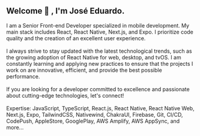 <h2>Welcome 👋 , I'm <b>José Eduardo</b>.</h2>

I am a Senior Front-end Developer specialized in mobile development. My main stack includes React, React Native, Next.js, and Expo. I prioritize code quality and the creation of an excellent user experience.
<br/><br/>
I always strive to stay updated with the latest technological trends, such as the growing adoption of React Native for web, desktop, and tvOS. I am constantly learning and applying new practices to ensure that the projects I work on are innovative, efficient, and provide the best possible performance.
<br/><br/>
If you are looking for a developer committed to excellence and passionate about cutting-edge technologies, let's connect!
<br/><br/>
Expertise: JavaScript, TypeScript, React.js, React Native, React Native Web, Next.js, Expo, TailwindCSS, Nativewind, ChakraUI, Firebase, Git, CI/CD, CodePush, AppleStore, GooglePlay, AWS Amplify, AWS AppSync, and more...

<br/>
